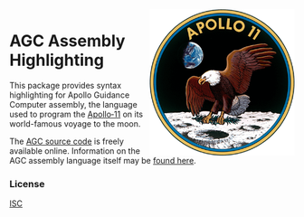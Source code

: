 <img width="256" src="https://raw.githubusercontent.com/Alhadis/language-agc/f2277ac7f4342c10f4169f59c0c6e792b8b47d09/seal.png" align="right" />

AGC Assembly Highlighting
=========================

This package provides syntax highlighting for Apollo Guidance Computer assembly, the language used to program the [Apollo‑11](https://en.wikipedia.org/wiki/Apollo_11) on its world-famous voyage to the moon.

The [AGC source code](https://github.com/chrislgarry/Apollo-11) is freely available online.
Information on the AGC assembly language itself may be [found here](http://www.ibiblio.org/apollo/assembly_language_manual.html).


### License
[ISC](./LICENSE.md)
